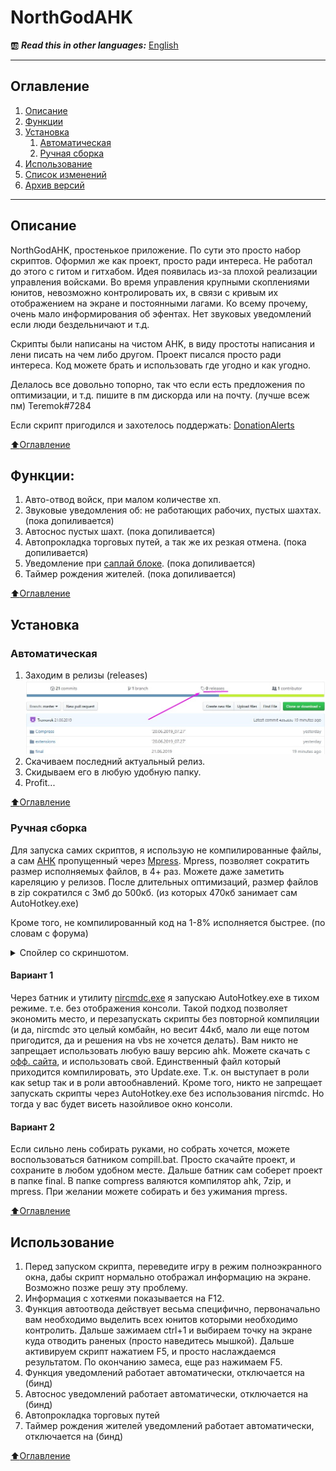 # NorthGodAHK
:ab: ***Read this in other languages:*** [English](https://github.com/Tremorok/NorthGodAHK/blob/master/README.en.MD)
____
## Оглавление
1. [Описание](#Описание)
2. [Функции](#Функции)
3. [Установка](#Установка)
    1. [Автоматическая](#Автоматическая)
    2. [Ручная сборка](#Ручная-сборка)
5. [Использование](#Использование)
6. [Список изменений](https://github.com/Tremorok/NorthGodAHK/blob/master/changelog.txt)
7. [Архив версий](https://github.com/Tremorok/NorthGodAHK/tree/master/release)
____

## Описание
NorthGodAHK, простенькое приложение. По сути это просто набор скриптов. Оформил же как проект, просто ради интереса. Не работал до этого с гитом и гитхабом. Идея появилась из-за плохой реализации управления войсками.  Во время управления крупными скоплениями юнитов, невозможно контролировать их, в связи с кривым их отображением на экране и постоянными лагами. Ко всему прочему, очень мало информирования об эфентах. Нет звуковых уведомлений если люди бездельничают и т.д.

Скрипты были написаны на чистом AHK, в виду простоты написания и лени писать на чем либо другом. Проект писался просто ради интереса. Код можете брать и использовать где угодно и как угодно.

Делалось все довольно топорно, так что если есть предложения по оптимизации, и т.д. пишите в пм дискорда или на почту. (лучше всеж пм) Teremok#7284

Если скрипт пригодился и захотелось поддержать: [DonationAlerts](https://www.donationalerts.com/r/teremoklive)

[:arrow_up:Оглавление](#Оглавление)

## Функции:
1. Авто-отвод войск, при малом количестве хп.
2. Звуковые уведомления об: не работающих рабочих, пустых шахтах. (пока допиливается)
3. Автоснос пустых шахт. (пока допиливается)
4. Автопрокладка торговых путей, а так же их резкая отмена. (пока допиливается)
5. Уведомление при [саплай блоке](https://liquipedia.net/starcraft/Supply_block). (пока допиливается)
6. Таймер рождения жителей. (пока допиливается)

[:arrow_up:Оглавление](#Оглавление)

## Установка
### Автоматическая
1.  Заходим в релизы (releases)
![Alt-текст](https://raw.githubusercontent.com/Tremorok/NorthGodAHK/master/readmeimages/Screenshot_1.jpg "Screenshot_1.jpg")
2. Скачиваем последний актуальный релиз.
3. Скидываем его в любую удобную папку.
4. Profit...

[:arrow_up:Оглавление](#Оглавление)

### Ручная сборка
Для запуска самих скриптов, я использую не компилированные файлы, а сам [AHK](https://www.autohotkey.com/download/) пропущенный через [Mpress](https://www.autohotkey.com/mpress/mpress_web.htm). Mpress, позволяет сократить размер исполняемых файлов, в 4+ раз. Можете даже заметить кареляцию у релизов. После длительных оптимизаций, размер файлов в zip сократился с 3мб до 500кб. (из которых 470кб занимает сам AutoHotkey.exe)

Кроме того, не компилированный код на 1-8% исполняется быстрее. (по словам с форума)
<details>
  <summary>Спойлер со скриншотом.</summary>
    <img src="https://raw.githubusercontent.com/Tremorok/NorthGodAHK/master/readmeimages/Screenshot_3.jpg" alt="Screenshot_3.jpg"">
</details>

#### Вариант 1
Через батник и утилиту [nircmdc.exe](https://www.nirsoft.net/utils/nircmd.html) я запускаю AutoHotkey.exe в тихом режиме. т.е. без отображения консоли. Такой подход позволяет экономить место, и перезапускать скрипты без повторной компиляции (и да, nircmdc это целый комбайн, но весит 44кб, мало ли еще потом пригодится, да и решения на vbs не хочется делать). Вам никто не запрещает использовать любую вашу версию ahk. Можете скачать с [офф. сайта](https://www.autohotkey.com/), и использовать свой. Единственный файл который приходится компилировать, это Update.exe. Т.к. он выступает в роли как setup так и в роли автообнавлений. Кроме того, никто не запрещает запускать скрипты через AutoHotkey.exe без использования nircmdc. Но тогда у вас будет висеть назойливое окно консоли.

#### Вариант 2
Если сильно лень собирать руками, но собрать хочется, можете воспользоваться батником compill.bat. Просто скачайте проект, и сохраните в любом удобном месте. Дальше батник сам соберет проект в папке final. В папке compress валяются компилятор ahk, 7zip, и mpress. При желании можете собирать и без ужимания mpress.

[:arrow_up:Оглавление](#Оглавление)

## Использование

1. Перед запуском скрипта, переведите игру в режим полноэкранного окна, дабы скрипт нормально отображал информацию на экране. Возможно позже решу эту проблему.
2. Информация с хоткеями показывается на F12.
3. Функция автоотвода действует весьма специфично, первоначально вам необходимо выделить всех юнитов которыми необходимо контролить. Дальше зажимаем ctrl+1 и выбираем точку на экране куда отводить раненых (просто наведитесь мышкой). Дальше активируем скрипт нажатием F5, и просто наслаждаемся результатом. По окончанию замеса, еще раз нажимаем F5.
4. Функция уведомлений работает автоматически, отключается на (бинд)
5. Автоснос уведомлений работает автоматически, отключается на (бинд)
6. Автопрокладка торговых путей
7. Таймер рождения жителей уведомлений работает автоматически, отключается на (бинд)

[:arrow_up:Оглавление](#Оглавление)